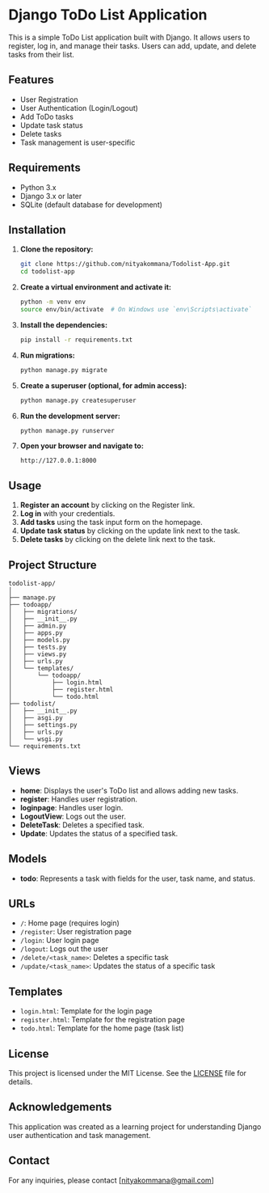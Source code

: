 # Django ToDo List Application

This is a simple ToDo List application built with Django. It allows users to register, log in, and manage their tasks. Users can add, update, and delete tasks from their list.

## Features

- User Registration
- User Authentication (Login/Logout)
- Add ToDo tasks
- Update task status
- Delete tasks
- Task management is user-specific

## Requirements

- Python 3.x
- Django 3.x or later
- SQLite (default database for development)

## Installation

1. **Clone the repository:**

    ```bash
    git clone https://github.com/nityakommana/Todolist-App.git
    cd todolist-app
    ```

2. **Create a virtual environment and activate it:**

    ```bash
    python -m venv env
    source env/bin/activate  # On Windows use `env\Scripts\activate`
    ```

3. **Install the dependencies:**

    ```bash
    pip install -r requirements.txt
    ```

4. **Run migrations:**

    ```bash
    python manage.py migrate
    ```

5. **Create a superuser (optional, for admin access):**

    ```bash
    python manage.py createsuperuser
    ```

6. **Run the development server:**

    ```bash
    python manage.py runserver
    ```

7. **Open your browser and navigate to:**

    ```
    http://127.0.0.1:8000
    ```

## Usage

1. **Register an account** by clicking on the Register link.
2. **Log in** with your credentials.
3. **Add tasks** using the task input form on the homepage.
4. **Update task status** by clicking on the update link next to the task.
5. **Delete tasks** by clicking on the delete link next to the task.

## Project Structure

```plaintext
todolist-app/
│
├── manage.py
├── todoapp/
│   ├── migrations/
│   ├── __init__.py
│   ├── admin.py
│   ├── apps.py
│   ├── models.py
│   ├── tests.py
│   ├── views.py
│   ├── urls.py
│   └── templates/
│       └── todoapp/
│           ├── login.html
│           ├── register.html
│           └── todo.html
├── todolist/
│   ├── __init__.py
│   ├── asgi.py
│   ├── settings.py
│   ├── urls.py
│   └── wsgi.py
└── requirements.txt
```

## Views

- **home**: Displays the user's ToDo list and allows adding new tasks.
- **register**: Handles user registration.
- **loginpage**: Handles user login.
- **LogoutView**: Logs out the user.
- **DeleteTask**: Deletes a specified task.
- **Update**: Updates the status of a specified task.

## Models

- **todo**: Represents a task with fields for the user, task name, and status.

## URLs

- `/`: Home page (requires login)
- `/register`: User registration page
- `/login`: User login page
- `/logout`: Logs out the user
- `/delete/<task_name>`: Deletes a specific task
- `/update/<task_name>`: Updates the status of a specific task

## Templates

- `login.html`: Template for the login page
- `register.html`: Template for the registration page
- `todo.html`: Template for the home page (task list)

## License

This project is licensed under the MIT License. See the [LICENSE](LICENSE) file for details.

## Acknowledgements

This application was created as a learning project for understanding Django user authentication and task management.

## Contact

For any inquiries, please contact [nityakommana@gmail.com]